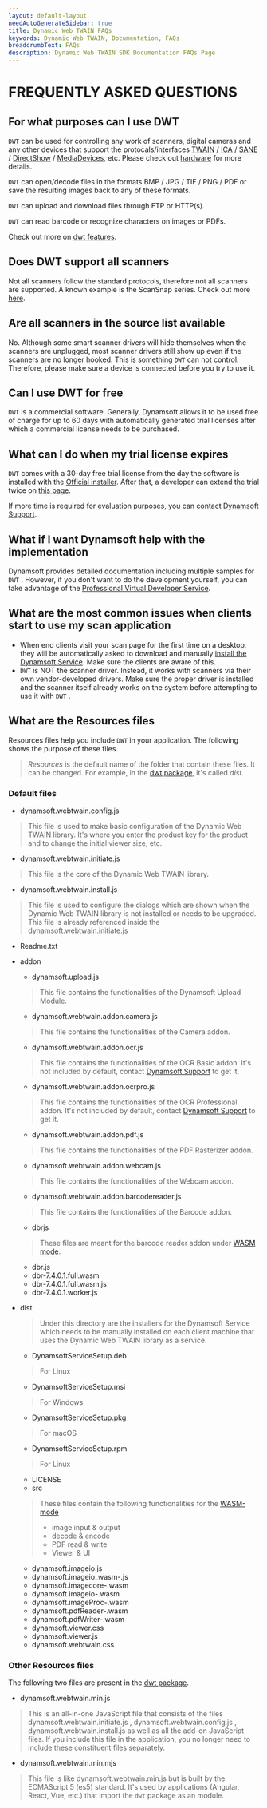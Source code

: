 ```yaml
---
layout: default-layout
needAutoGenerateSidebar: true
title: Dynamic Web TWAIN FAQs
keywords: Dynamic Web TWAIN, Documentation, FAQs
breadcrumbText: FAQs
description: Dynamic Web TWAIN SDK Documentation FAQs Page
---
```


# FREQUENTLY ASKED QUESTIONS

## For what purposes can I use DWT

`DWT` can be used for controlling any work of scanners, digital cameras and any other devices that support the protocals/interfaces [TWAIN](https://www.twain.org/about/) / [ICA](https://developer.apple.com/documentation/imagecapturecore) / [SANE](http://www.sane-project.org/) / [DirectShow](https://docs.microsoft.com/en-us/windows/win32/directshow/introduction-to-directshow) / [MediaDevices](https://developer.mozilla.org/en-US/docs/Web/API/MediaDevices), etc. Please check out [hardware]({{site.getstarted}}hardware.html) for more details.

`DWT` can open/decode files in the formats BMP / JPG / TIF / PNG / PDF or save the resulting images back to any of these formats.

`DWT` can upload and download files through FTP or HTTP(s).

`DWT` can read barcode or recognize characters on images or PDFs.

Check out more on [dwt features]({{site.about}}features.html).

## Does DWT support all scanners

Not all scanners follow the standard protocols, therefore not all scanners are supported. A known example is the ScanSnap series. Check out more [here](https://scansnapcommunity.net/why-doesnt-scansnap-have-twain-drivers/).

## Are all scanners in the source list available

No. Although some smart scanner drivers will hide themselves when the scanners are unplugged, most scanner drivers still show up even if the scanners are no longer hooked. This is something `DWT` can not control. Therefore, please make sure a device is connected before you try to use it.

## Can I use DWT for free

`DWT` is a commercial software. Generally, Dynamsoft allows it to be used free of charge for up to 60 days with automatically generated trial licenses after which a commercial license needs to be purchased.

## What can I do when my trial license expires

`DWT` comes with a 30-day free trial license from the day the software is installed with the [Official installer](https://www.dynamsoft.com/Downloads/WebTWAIN_Download.aspx). After that, a developer can extend the trial twice on [this page](https://www.dynamsoft.com/customer/license/trialLicense).

If more time is required for evaluation purposes, you can contact [Dynamsoft Support]({{site.about}}Getsupport.html).

## What if I want Dynamsoft help with the implementation

Dynamsoft provides detailed documentation including multiple samples for `DWT` . However, if you don't want to do the development yourself, you can take advantage of the [Professional Virtual Developer Service]({{site.indepth}}development/Pro-service.html#virtual-developer-service).

## What are the most common issues when clients start to use my scan application

* When end clients visit your scan page for the first time on a desktop, they will be automatically asked to download and manually [install the Dynamsoft Service]({{site.indepth}}deployment/Service.html#how-to-install-dwt). Make sure the clients are aware of this.
* `DWT` is NOT the scanner driver. Instead, it works with scanners via their own vendor-developed drivers. Make sure the proper driver is installed and the scanner itself already works on the system before attempting to use it with `DWT` .

## What are the Resources files

Resources files help you include `DWT` in your application. The following shows the purpose of these files.

> *Resources* is the default name of the folder that contain these files. It can be changed. For example, in the [dwt package](https://github.com/dynamsoft-dwt/web-twain-package), it's called *dist*.

### Default files

* dynamsoft.webtwain.config.js

> This file is used to make basic configuration of the Dynamic Web TWAIN library. It's where you enter the product key for the product and to change the initial viewer size, etc.

* dynamsoft.webtwain.initiate.js

> This file is the core of the Dynamic Web TWAIN library. 

* dynamsoft.webtwain.install.js

> This file is used to configure the dialogs which are shown when the Dynamic Web TWAIN library is not installed or needs to be upgraded. This file is already referenced inside the dynamsoft.webtwain.initiate.js

* Readme.txt
* addon
  + dynamsoft.upload.js

  > This file contains the functionalities of the Dynamsoft Upload Module. 

  + dynamsoft.webtwain.addon.camera.js

  > This file contains the functionalities of the Camera addon. 

  + dynamsoft.webtwain.addon.ocr.js

  > This file contains the functionalities of the OCR Basic addon. It's not included by default, contact [Dynamsoft Support]({{site.about}}Getsupport.html) to get it.

  + dynamsoft.webtwain.addon.ocrpro.js

  > This file contains the functionalities of the OCR Professional addon. It's not included by default, contact [Dynamsoft Support]({{site.about}}Getsupport.html) to get it.

  + dynamsoft.webtwain.addon.pdf.js

  > This file contains the functionalities of the PDF Rasterizer addon. 

  + dynamsoft.webtwain.addon.webcam.js

  > This file contains the functionalities of the Webcam addon. 

  + dynamsoft.webtwain.addon.barcodereader.js

  > This file contains the functionalities of the Barcode addon. 

  + dbrjs

  > These files are meant for the barcode reader addon under [WASM mode]({{site.indepth}}initialize.html#wasm-mode).

    - dbr.js
    - dbr-7.4.0.1.full.wasm
    - dbr-7.4.0.1.full.wasm.js
    - dbr-7.4.0.1.worker.js
* dist

  > Under this directory are the installers for the Dynamsoft Service which needs to be manually installed on each client machine that uses the Dynamic Web TWAIN library as a service.

    - DynamsoftServiceSetup.deb

    > For Linux

    - DynamsoftServiceSetup.msi

    > For Windows

    - DynamsoftServiceSetup.pkg

    > For macOS

    - DynamsoftServiceSetup.rpm

    > For Linux

    - LICENSE
  + src

  > These files contain the following functionalities for the [WASM-mode]({{site.indepth}}features/initialize.html#wasm-mode)
  > - image input & output
  > - decode & encode
  > - PDF read & write
  > - Viewer & UI

    - dynamsoft.imageio.js
    - dynamsoft.imageio_wasm-<version number>.js
    - dynamsoft.imagecore-<version number>.wasm
    - dynamsoft.imageio-<version number>.wasm
    - dynamsoft.imageProc-<version number>.wasm
    - dynamsoft.pdfReader-<version number>.wasm
    - dynamsoft.pdfWriter-<version number>.wasm
    - dynamsoft.viewer.css
    - dynamsoft.viewer.js
    - dynamsoft.webtwain.css

### Other Resources files

The following two files are present in the [dwt package](https://github.com/dynamsoft-dwt/web-twain-package).

* dynamsoft.webtwain.min.js

> This is an all-in-one JavaScript file that consists of the files dynamsoft.webtwain.initiate.js , dynamsoft.webtwain.config.js , dynamsoft.webtwain.install.js as well as all the add-on JavaScript files. If you include this file in the application, you no longer need to include these constituent files separately.

* dynamsoft.webtwain.min.mjs

> This file is like dynamsoft.webtwain.min.js but is built by the ECMAScript 5 (es5) standard. It's used by applications (Angular, React, Vue, etc.) that import the `dwt` package as an module.
